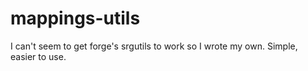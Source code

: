 # mappings-utils
I can't seem to get forge's srgutils to work so I wrote my own. Simple, easier to use.
